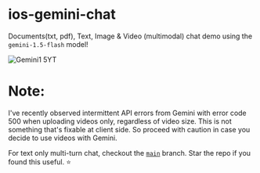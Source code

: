 # ios-gemini-chat
Documents(txt, pdf), Text, Image & Video (multimodal) chat demo using the `gemini-1.5-flash` model!

![Gemini1 5YT](https://github.com/user-attachments/assets/bea6d5e0-520a-4d53-90d3-c57573b35c55)

# Note:
I've recently observed intermittent API errors from Gemini with error code 500 when uploading videos only, regardless of video size. This is not something that's fixable at client side. So proceed with caution in case you decide to use videos with Gemini.
<!--<img width="300" alt="Screenshot 2024-01-03 at 5 07 56 PM" src="https://github.com/anupdsouza/ios-gemini-chat/assets/103429618/a49714c7-30d5-4741-a2dc-d7792d30d089">-->

<!--<img width="300" alt="Screenshot 2024-01-03 at 5 09 12 PM" src="https://github.com/anupdsouza/ios-gemini-chat/assets/103429618/d8d47f0c-2c89-444d-a763-e7935062d854">-->

For text only multi-turn chat, checkout the [`main`](https://github.com/anupdsouza/ios-gemini-chat) branch.
Star the repo if you found this useful. ⭐️
